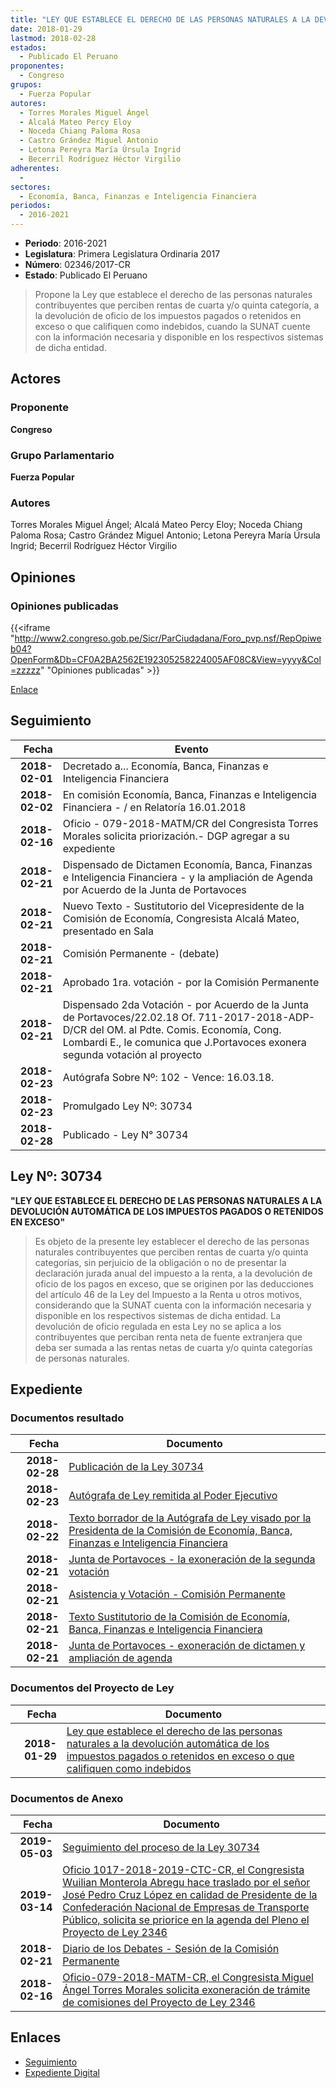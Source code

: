 ```yaml
---
title: "LEY QUE ESTABLECE EL DERECHO DE LAS PERSONAS NATURALES A LA DEVOLUCIÓN AUTOMÁTICA DE LOS IMPUESTOS PAGADOS O RETENIDOS EN EXCESO O QUE CALIFIQUE COMO INDEBIDOS"
date: 2018-01-29
lastmod: 2018-02-28
estados: 
  - Publicado El Peruano
proponentes: 
  - Congreso
grupos: 
  - Fuerza Popular
autores: 
  - Torres Morales Miguel Ángel
  - Alcalá Mateo Percy Eloy
  - Noceda Chiang Paloma Rosa
  - Castro Grández Miguel Antonio
  - Letona Pereyra María Úrsula Ingrid
  - Becerril Rodríguez Héctor Virgilio
adherentes: 
  - 
sectores: 
  - Economía, Banca, Finanzas e Inteligencia Financiera
periodos: 
  - 2016-2021
---
```


- **Periodo**: 2016-2021
- **Legislatura**: Primera Legislatura Ordinaria 2017
- **Número**: 02346/2017-CR
- **Estado**: Publicado El Peruano

> Propone la Ley que establece el derecho de las personas naturales contribuyentes que perciben rentas de cuarta y/o quinta categoría, a la devolución de oficio de los impuestos pagados o retenidos en exceso o que califiquen como indebidos, cuando la SUNAT cuente con la información necesaria y disponible en los respectivos sistemas de dicha entidad.


## Actores

### Proponente

**Congreso**

### Grupo Parlamentario

**Fuerza Popular**

### Autores

Torres Morales Miguel Ángel; Alcalá Mateo Percy Eloy; Noceda Chiang Paloma Rosa; Castro Grández Miguel Antonio; Letona Pereyra María Úrsula Ingrid; Becerril Rodríguez Héctor Virgilio


## Opiniones

### Opiniones publicadas

{{<iframe "http://www2.congreso.gob.pe/Sicr/ParCiudadana/Foro_pvp.nsf/RepOpiweb04?OpenForm&Db=CF0A2BA2562E192305258224005AF08C&View=yyyy&Col=zzzzz" "Opiniones publicadas" >}}

[Enlace](http://www2.congreso.gob.pe/Sicr/ParCiudadana/Foro_pvp.nsf/RepOpiweb04?OpenForm&Db=CF0A2BA2562E192305258224005AF08C&View=yyyy&Col=zzzzz)

## Seguimiento

| Fecha | Evento |
|------:|--------|
| **2018-02-01** | Decretado a... Economía, Banca, Finanzas e Inteligencia Financiera|
| **2018-02-02** | En comisión Economía, Banca, Finanzas e Inteligencia Financiera - / en Relatoría 16.01.2018|
| **2018-02-16** | Oficio - 079-2018-MATM/CR del Congresista Torres Morales solicita priorización.- DGP agregar a su expediente|
| **2018-02-21** | Dispensado de Dictamen Economía, Banca, Finanzas e Inteligencia Financiera - y la ampliación de Agenda por Acuerdo de la Junta de Portavoces|
| **2018-02-21** | Nuevo Texto - Sustitutorio del Vicepresidente de la Comisión de Economía, Congresista Alcalá Mateo, presentado en Sala|
| **2018-02-21** | Comisión Permanente - (debate)|
| **2018-02-21** | Aprobado 1ra. votación - por la Comisión Permanente|
| **2018-02-21** | Dispensado 2da Votación - por Acuerdo de la Junta de Portavoces/22.02.18 Of. 711-2017-2018-ADP-D/CR del OM. al Pdte. Comis. Economía, Cong. Lombardi E., le comunica que J.Portavoces exonera segunda votación al proyecto|
| **2018-02-23** | Autógrafa Sobre Nº: 102 - Vence: 16.03.18.|
| **2018-02-23** | Promulgado Ley Nº: 30734|
| **2018-02-28** | Publicado - Ley N° 30734|

## Ley Nº: 30734

**"LEY QUE ESTABLECE EL DERECHO DE LAS PERSONAS NATURALES A LA DEVOLUCIÓN AUTOMÁTICA DE LOS IMPUESTOS PAGADOS O RETENIDOS EN EXCESO"**

> Es objeto de la presente ley establecer el derecho de las personas naturales contribuyentes que perciben rentas de cuarta y/o quinta categorías, sin perjuicio de la obligación o no de presentar la declaración jurada anual del impuesto a la renta, a la devolución de oficio de los pagos en exceso, que se originen por las deducciones del artículo 46 de la Ley del Impuesto a la Renta u otros motivos, considerando que la SUNAT cuenta con la información necesaria y disponible en los respectivos sistemas de dicha entidad. La devolución de oficio regulada en esta Ley no se aplica a los contribuyentes que perciban renta neta de fuente extranjera que deba ser sumada a las rentas netas de cuarta y/o quinta categorías de personas naturales.


## Expediente


### Documentos resultado

| Fecha | Documento |
|------:|--------|
| **2018-02-28** | [Publicación de la Ley 30734](http://www.leyes.congreso.gob.pe/Documentos/2016_2021/ADLP/Normas_Legales/30734-LEY.pdf) |
| **2018-02-23** | [Autógrafa de Ley remitida al Poder Ejecutivo](http://www.leyes.congreso.gob.pe/Documentos/2016_2021/ADLP/Texto_Aprobado/AU0234620180223.pdf) |
| **2018-02-22** | [Texto borrador de la Autógrafa de Ley visado por la Presidenta de la Comisión de Economía, Banca, Finanzas e Inteligencia Financiera](http://www.leyes.congreso.gob.pe/Documentos/2016_2021/Texto_Borrador_de_Autografa/BAU0234620180222.pdf) |
| **2018-02-21** | [Junta de Portavoces - la exoneración de la segunda votación](http://www.leyes.congreso.gob.pe/Documentos/2016_2021/Acuerdos/Junta_Portavoces/AJP0234620180221..pdf) |
| **2018-02-21** | [Asistencia y Votación - Comisión Permanente](http://www.leyes.congreso.gob.pe/Documentos/2016_2021/Asistencia_y_Votacion/Proyectos_de_Ley/AVCP0234620180221..pdf) |
| **2018-02-21** | [Texto Sustitutorio de la Comisión de Economía, Banca, Finanzas e Inteligencia Financiera](http://www.leyes.congreso.gob.pe/Documentos/2016_2021/Texto_Sustitutorio/Proyectos_de_Ley/TS0234620180221.pdf) |
| **2018-02-21** | [Junta de Portavoces - exoneración de dictamen y ampliación de agenda](http://www.leyes.congreso.gob.pe/Documentos/2016_2021/Acuerdos/Junta_Portavoces/AJP0234620180221.pdf) |

### Documentos del Proyecto de Ley

| Fecha | Documento |
|------:|--------|
| **2018-01-29** | [Ley que establece el derecho de las personas naturales a la devolución automática de los impuestos pagados o retenidos en exceso o que califiquen como indebidos](http://www.leyes.congreso.gob.pe/Documentos/2016_2021/Proyectos_de_Ley_y_de_Resoluciones_Legislativas/PL0234620180129.pdf) |

### Documentos de Anexo

| Fecha | Documento |
|------:|--------|
| **2019-05-03** | [Seguimiento del proceso de la Ley 30734](http://www.leyes.congreso.gob.pe/Documentos/2016_2021/Seguimiento_de_Proyectos_de_Ley/02346PL20190503.pdf) |
| **2019-03-14** | [Oficio 1017-2018-2019-CTC-CR, el Congresista Wuilian Monterola Abregu hace traslado por el señor José Pedro Cruz López en calidad de Presidente de la Confederación Nacional de Empresas de Transporte Público, solicita se priorice en la agenda del Pleno el Proyecto de Ley 2346](http://www.leyes.congreso.gob.pe/Documentos/2016_2021/Oficios/Comisiones_Ordinarias/OFICIO-1017-2018-2019-CTC-CR.pdf) |
| **2018-02-21** | [Diario de los Debates - Sesión de la Comisión Permanente](http://www.leyes.congreso.gob.pe/Documentos/2016_2021/ADLP/Diario_Debates/30734-TDD.pdf) |
| **2018-02-16** | [Oficio-079-2018-MATM-CR, el Congresista Miguel Ángel Torres Morales solicita exoneración de trámite de comisiones del Proyecto de Ley 2346](http://www.leyes.congreso.gob.pe/Documentos/2016_2021/Oficios/Congresistas/OFICIO-079-2018-MATM-CR.PDF) |

## Enlaces 

- [Seguimiento](http://www2.congreso.gob.pe/Sicr/TraDocEstProc/CLProLey2016.nsf/f7fff46988ca05b1052578e100829cc7/9c6522cbdb7797ef052582240062f86f?OpenDocument)
- [Expediente Digital](http://www2.congreso.gob.pe/Sicr/TraDocEstProc/CLProLey2016.nsf/f7fff46988ca05b1052578e100829cc7/9c6522cbdb7797ef052582240062f86f?OpenDocument&Click=05257FB7005EB655.eb71d0cf91d8294e05256cdf006b5706/$Body/0.1C6C)
